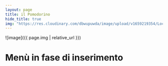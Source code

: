 ```yaml
---
layout: page
title: il Pomodorino
hide_title: true
img: "https://res.cloudinary.com/dbwupuwda/image/upload/v1659219354/Locali/pomodorino.png"
---
```


![image]({{ page.img | relative_url }})

# Menù in fase di inserimento